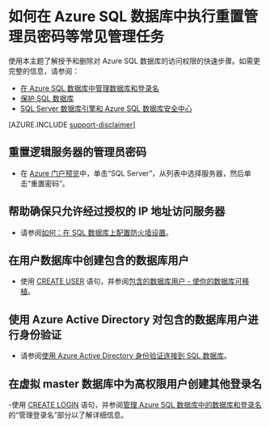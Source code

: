 <properties
	pageTitle="如何执行管理任务，例如重置管理员密码 | Azure"
	description="介绍如何在 SQL 数据库中执行常见管理任务。例如重置管理员密码、授予和删除访问权限。"
	services="sql-database"
	documentationCenter=""
	authors="v-shysun"
	manager="felixwu"
	editor=""
	keywords="重置管理员密码"/>  

<tags
	ms.service="sql-database"
	ms.workload="data-management"
	ms.tgt_pltfrm="na"
	ms.devlang="na"
	ms.topic="article"
	ms.date="09/13/2016"
	wacn.date="12/26/2016"
	ms.author="v-shysun"/>  


# 如何在 Azure SQL 数据库中执行重置管理员密码等常见管理任务
使用本主题了解授予和删除对 Azure SQL 数据库的访问权限的快速步骤。如需更完整的信息，请参阅：

- [在 Azure SQL 数据库中管理数据库和登录名](/documentation/articles/sql-database-manage-logins/)
- [保护 SQL 数据库](/documentation/articles/sql-database-security/)
- [SQL Server 数据库引擎和 Azure SQL 数据库安全中心](https://msdn.microsoft.com/zh-cn/library/bb510589)


[AZURE.INCLUDE [support-disclaimer](../../includes/support-disclaimer.md)]

## 重置逻辑服务器的管理员密码

- 在 [Azure 门户预览](https://portal.azure.cn)中，单击“SQL Server”，从列表中选择服务器，然后单击“重置密码”。

## 帮助确保只允许经过授权的 IP 地址访问服务器
- 请参阅[如何：在 SQL 数据库上配置防火墙设置](/documentation/articles/sql-database-configure-firewall-settings/)。

## 在用户数据库中创建包含的数据库用户
- 使用 [CREATE USER](https://msdn.microsoft.com/zh-cn/library/ms173463.aspx) 语句，并参阅[包含的数据库用户 - 使你的数据库可移植](https://msdn.microsoft.com/zh-cn/library/ff929188.aspx)。

## 使用 Azure Active Directory 对包含的数据库用户进行身份验证
- 请参阅[使用 Azure Active Directory 身份验证连接到 SQL 数据库](/documentation/articles/sql-database-aad-authentication/)。

## 在虚拟 master 数据库中为高权限用户创建其他登录名
-使用 [CREATE LOGIN](https://msdn.microsoft.com/zh-cn/library/ms189751.aspx) 语句，并参阅[管理 Azure SQL 数据库中的数据库和登录名](/documentation/articles/sql-database-manage-logins/)的“管理登录名”部分以了解详细信息。

<!---HONumber=Mooncake_Quality_Review_1215_2016-->